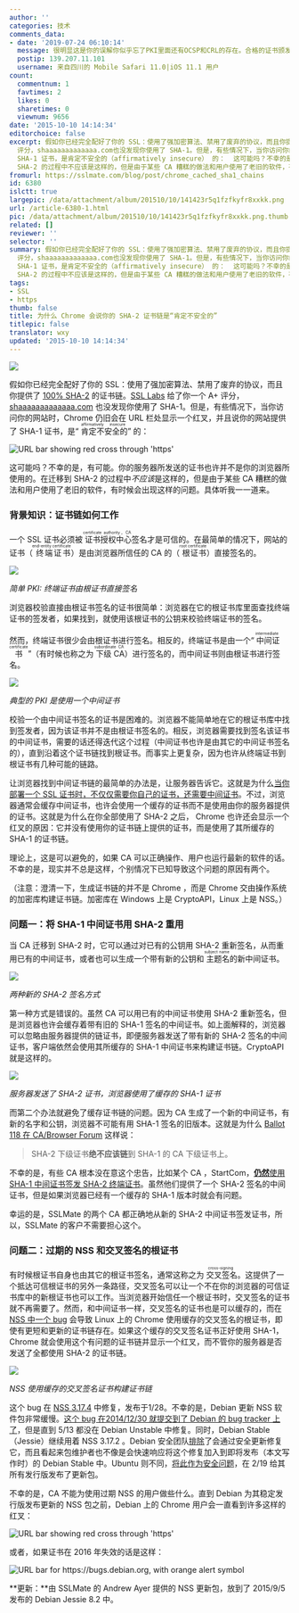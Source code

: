 ```yaml
---
author: ''
categories: 技术
comments_data:
- date: '2019-07-24 06:10:14'
  message: 很明显这是你的误解你似乎忘了PKI里面还有OCSP和CRL的存在。合格的证书颁发机构，中间CA更新的话，会吊销上一张中间CA，使其不再生效，并公布在CRL中。如果说你的浏览器一直使用缓存证书，得到的就会是中间CA被吊销而导致的无法验证，该证书已被吊销。中间CA不被信任。
  postip: 139.207.11.101
  username: 来自四川的 Mobile Safari 11.0|iOS 11.1 用户
count:
  commentnum: 1
  favtimes: 2
  likes: 0
  sharetimes: 0
  viewnum: 9656
date: '2015-10-10 14:14:34'
editorchoice: false
excerpt: 假如你已经完全配好了你的 SSL：使用了强加密算法、禁用了废弃的协议，而且你提供了100% SHA-2的证书链。SSL Labs给了你一个 A+
  评分，shaaaaaaaaaaaaa.com也没发现你使用了 SHA-1。但是，有些情况下，当你访问你的网站时，Chrome 仍旧会在 URL 栏处显示一个红叉，并且说你的网站提供了
  SHA-1 证书，是肯定不安全的（affirmatively insecure） 的：  这可能吗？不幸的是，有可能。你的服务器所发送的证书也许并不是你的浏览器所使用的。在迁移到
  SHA-2 的过程中不应该是这样的，但是由于某些 CA 糟糕的做法和用户使用了老旧的软件，有时候
fromurl: https://sslmate.com/blog/post/chrome_cached_sha1_chains
id: 6380
islctt: true
largepic: /data/attachment/album/201510/10/141423r5q1fzfkyfr8xxkk.png
url: /article-6380-1.html
pic: /data/attachment/album/201510/10/141423r5q1fzfkyfr8xxkk.png.thumb.jpg
related: []
reviewer: ''
selector: ''
summary: 假如你已经完全配好了你的 SSL：使用了强加密算法、禁用了废弃的协议，而且你提供了100% SHA-2的证书链。SSL Labs给了你一个 A+
  评分，shaaaaaaaaaaaaa.com也没发现你使用了 SHA-1。但是，有些情况下，当你访问你的网站时，Chrome 仍旧会在 URL 栏处显示一个红叉，并且说你的网站提供了
  SHA-1 证书，是肯定不安全的（affirmatively insecure） 的：  这可能吗？不幸的是，有可能。你的服务器所发送的证书也许并不是你的浏览器所使用的。在迁移到
  SHA-2 的过程中不应该是这样的，但是由于某些 CA 糟糕的做法和用户使用了老旧的软件，有时候
tags:
- SSL
- https
thumb: false
title: 为什么 Chrome 会说你的 SHA-2 证书链是“肯定不安全的”
titlepic: false
translator: wxy
updated: '2015-10-10 14:14:34'
---
```


![](/data/attachment/album/201510/10/141423r5q1fzfkyfr8xxkk.png)


假如你已经完全配好了你的 SSL：使用了强加密算法、禁用了废弃的协议，而且你提供了 [100% SHA-2](http://googleonlinesecurity.blogspot.com/2014/09/gradually-sunsetting-sha-1.html) 的证书链。[SSL Labs](https://www.ssllabs.com/) 给了你一个 A+ 评分，[shaaaaaaaaaaaaa.com](https://shaaaaaaaaaaaaa.com/) 也没发现你使用了 SHA-1。但是，有些情况下，当你访问你的网站时，Chrome 仍旧会在 URL 栏处显示一个红叉，并且说你的网站提供了 SHA-1 证书，是“<ruby> 肯定不安全的 <rp>  （ </rp> <rt>  affirmatively insecure </rt> <rp>  ） </rp></ruby>” 的：


![URL bar showing red cross through 'https'](/data/attachment/album/201510/10/141438xpfv69d65fxl7cfl.png)


这可能吗？不幸的是，有可能。你的服务器所发送的证书也许并不是你的浏览器所使用的。在迁移到 SHA-2 的过程中*不应该*是这样的，但是由于某些 CA 糟糕的做法和用户使用了老旧的软件，有时候会出现这样的问题。具体听我一一道来。


### 背景知识：证书链如何工作


一个 SSL 证书必须被<ruby> 证书授权中心 <rp>  （ </rp> <rt>  certificate authority，CA </rt> <rp>  ） </rp></ruby>签名才是可信的。在最简单的情况下，网站的证书（<ruby> 终端证书 <rp>  （ </rp> <rt>  end-entity certificate </rt> <rp>  ） </rp></ruby>）是由浏览器所信任的 CA 的（<ruby> 根证书 <rp>  （ </rp> <rt>  root certificate </rt> <rp>  ） </rp></ruby>）直接签名的。


![](/data/attachment/album/201510/10/114416tcjicunz1vnncfjc.png)


*简单 PKI: 终端证书由根证书直接签名*


浏览器校验直接由根证书签名的证书很简单：浏览器在它的根证书库里面查找终端证书的签发者，如果找到，就使用该根证书的公钥来校验终端证书的签名。


然而，终端证书很少会由根证书进行签名。相反的，终端证书是由一个“<ruby> 中间证书 <rp>  （ </rp> <rt>  intermediate certificate </rt> <rp>  ） </rp></ruby>”（有时候也称之为<ruby> 下级 CA <rp>  （ </rp> <rt>  subordinate CA </rt> <rp>  ） </rp></ruby>）进行签名的，而中间证书则由根证书进行签名。


![](/data/attachment/album/201510/10/123450hrr1wg8h2dizzdcp.png)


*典型的 PKI 是使用一个中间证书*


校验一个由中间证书签名的证书是困难的。浏览器不能简单地在它的根证书库中找到签发者，因为该证书并不是由根证书签名的。相反，浏览器需要找到签名该证书的中间证书，需要的话还得迭代这个过程（中间证书也许是由其它的中间证书签名的），直到沿着这个证书链找到根证书。而事实上更复杂，因为也许从终端证书到根证书有几种可能的链路。


让浏览器找到中间证书链的最简单的办法是，让服务器告诉它。这就是为什么[当你部署一个 SSL 证书时，不仅仅需要你自己的证书，还需要中间证书](https://whatsmychaincert.com/)。不过，浏览器通常会缓存中间证书，也许会使用一个缓存的证书而不是使用由你的服务器提供的证书。这就是为什么在你全部使用了 SHA-2 之后， Chrome 也许还会显示一个红叉的原因：它并没有使用你的证书链上提供的证书，而是使用了其所缓存的 SHA-1 的证书链。 


理论上，这是可以避免的，如果 CA 可以正确操作、用户也运行最新的软件的话。不幸的是，现实并不总是这样，个别情况下已知导致这个问题的原因有两个。


（注意：澄清一下，生成证书链的并不是 Chrome ，而是 Chrome 交由操作系统的加密库构建证书链。加密库在 Windows 上是 CryptoAPI，Linux 上是 NSS。）


### 问题一：将 SHA-1 中间证书用 SHA-2 重用


当 CA 迁移到 SHA-2 时，它可以通过对已有的公钥用 SHA-2 重新签名，从而重用已有的中间证书，或者也可以生成一个带有新的公钥和<ruby> 主题名 <rp>  （ </rp> <rt>  subject name </rt> <rp>  ） </rp></ruby>的新中间证书。


![](/data/attachment/album/201510/10/125741pnne33nnv663goge.png)


*两种新的 SHA-2 签名方式*


第一种方式是错误的。虽然 CA 可以用已有的中间证书使用 SHA-2 重新签名，但是浏览器也许会缓存着带有旧的 SHA-1 签名的中间证书。如上面解释的，浏览器可以忽略由服务器提供的链证书，即便服务器发送了带有新的 SHA-2 签名的中间证书，客户端依然会使用其所缓存的 SHA-1 中间证书来构建证书链。CryptoAPI 就是这样的。


![](/data/attachment/album/201510/10/130338ufooj8o1q4jj14ot.png)


*服务器发送了 SHA-2 证书，浏览器使用了缓存的 SHA-1 证书*


而第二个办法就避免了缓存证书链的问题。因为 CA 生成了一个新的中间证书，有新的名字和公钥，浏览器不可能有用 SHA-1 签名的旧版本。这就是为什么 [Ballot 118 在 CA/Browser Forum](https://cabforum.org/2014/10/16/ballot-118-sha-1-sunset/) 这样说：



> 
> SHA-2 下级证书**绝不应该链**到 SHA-1 的 CA 下级证书上。
> 
> 
> 


不幸的是，有些 CA 根本没在意这个忠告，比如某个 CA ，StartCom，[**仍然**使用 SHA-1 中间证书签发 SHA-2 终端证书](https://forum.startcom.org/viewtopic.php?f=15&t=15929&st=0&sk=t&sd=a)。虽然他们提供了一个 SHA-2 签名的中间证书，但是如果浏览器已经有一个缓存的 SHA-1 版本时就会有问题。


幸运的是，SSLMate 的两个 CA 都正确地从新的 SHA-2 中间证书签发证书，所以，SSLMate 的客户不需要担心这个。


### 问题二：过期的 NSS 和交叉签名的根证书


有时候根证书自身也由其它的根证书签名，通常这称之为<ruby> 交叉签名 <rp>  （ </rp> <rt>  cross-signing </rt> <rp>  ） </rp></ruby>。这提供了一个抵达可信根证书的另外一条路径，交叉签名可以让一个不在你的浏览器的可信证书库中的新根证书也可以工作。当浏览器开始信任一个根证书时，交叉签名的证书就不再需要了。然而，和中间证书一样，交叉签名的证书也是可以缓存的，而在 [NSS 中一个 bug](https://bugzilla.mozilla.org/show_bug.cgi?id=1112461) 会导致 Linux 上的 Chrome 使用缓存的交叉签名的根证书，即使有更短和更新的证书链存在。如果这个缓存的交叉签名证书正好使用 SHA-1，Chrome 就会使用这个有问题的证书链并显示一个红叉，而不管你的服务器是否发送了全都使用 SHA-2 的证书链。


![](/data/attachment/album/201510/10/132911ly0nc0nsognjv90c.png)


*NSS 使用缓存的交叉签名证书构建证书链*


这个 bug 在 [NSS 3.17.4](https://developer.mozilla.org/en-US/docs/Mozilla/Projects/NSS/NSS_3.17.4_release_notes) 中修复，发布于1/28。不幸的是，Debian 更新 NSS 软件包非常缓慢。[这个 bug 在2014/12/30 就提交到了 Debian 的 bug tracker 上了](https://bugs.debian.org/cgi-bin/bugreport.cgi?bug=774195)，但是直到 5/13 都没在 Debian Unstable 中修复。同时，Debian Stable （Jessie）继续用着 NSS 3.17.2 。Debian 安全团队[排除](https://bugs.debian.org/cgi-bin/bugreport.cgi?bug=774195#51)了会通过安全更新修复它，而且看起来包维护者也不像是会快速响应将这个修复加入到即将发布（本文写作时）的 Debian Stable 中。Ubuntu 则不同，[将此作为安全问题](https://bugs.launchpad.net/ubuntu/+source/nss/+bug/1423031)，在 2/19 给其所有发行版发布了更新包。


不幸的是，CA 不能为使用过期 NSS 的用户做些什么。直到 Debian 为其稳定发行版发布更新的 NSS 包之前，Debian 上的 Chrome 用户会一直看到许多这样的红叉：


![URL bar showing red cross through 'https'](/data/attachment/album/201510/10/141438xpfv69d65fxl7cfl.png)


或者，如果证书在 2016 年失效的话是这样：


![URL bar for https://bugs.debian.org, with orange alert symbol](/data/attachment/album/201510/10/141438xs4sgac4sck9zn99.png)


**更新：**由 SSLMate 的 Andrew Ayer 提供的 NSS 更新包，放到了 2015/9/5 发布的 Debian Jessie 8.2 中。